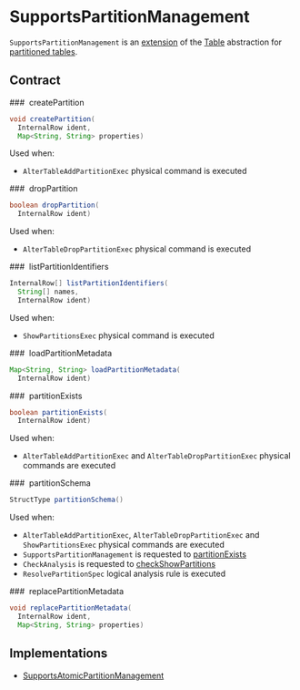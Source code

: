 # SupportsPartitionManagement

`SupportsPartitionManagement` is an [extension](#contract) of the [Table](Table.md) abstraction for [partitioned tables](#implementations).

## Contract

### <span id="createPartition"> createPartition

```java
void createPartition(
  InternalRow ident,
  Map<String, String> properties)
```

Used when:

* `AlterTableAddPartitionExec` physical command is executed

### <span id="dropPartition"> dropPartition

```java
boolean dropPartition(
  InternalRow ident)
```

Used when:

* `AlterTableDropPartitionExec` physical command is executed

### <span id="listPartitionIdentifiers"> listPartitionIdentifiers

```java
InternalRow[] listPartitionIdentifiers(
  String[] names,
  InternalRow ident)
```

Used when:

* `ShowPartitionsExec` physical command is executed

### <span id="loadPartitionMetadata"> loadPartitionMetadata

```java
Map<String, String> loadPartitionMetadata(
  InternalRow ident)
```

### <span id="partitionExists"> partitionExists

```java
boolean partitionExists(
  InternalRow ident)
```

Used when:

* `AlterTableAddPartitionExec` and `AlterTableDropPartitionExec` physical commands are executed

### <span id="partitionSchema"> partitionSchema

```java
StructType partitionSchema()
```

Used when:

* `AlterTableAddPartitionExec`, `AlterTableDropPartitionExec` and `ShowPartitionsExec` physical commands are executed
* `SupportsPartitionManagement` is requested to [partitionExists](#partitionExists)
* `CheckAnalysis` is requested to [checkShowPartitions](../CheckAnalysis.md#checkShowPartitions)
* `ResolvePartitionSpec` logical analysis rule is executed

### <span id="replacePartitionMetadata"> replacePartitionMetadata

```java
void replacePartitionMetadata(
  InternalRow ident,
  Map<String, String> properties)
```

## Implementations

* [SupportsAtomicPartitionManagement](SupportsAtomicPartitionManagement.md)
